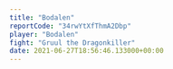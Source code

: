 ```yaml
---
title: "Bodalen"
reportCode: "34rwYtXfThmA2Dbp"
player: "Bodalen"
fight: "Gruul the Dragonkiller"
date: 2021-06-27T18:56:46.133000+00:00
---
```

